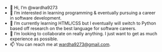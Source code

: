- 👋 Hi, I’m @wardha9273
- 👀 I’m interested in learning programming & eventually pursuing a career in software development.
- 🌱 I’m currently learning HTML/CSS but I eventually will switch to Python based off research on the best language for software careers.
- 💞️ I’m looking to collaborate on really anything. I just want to get as much experience as possible.
- 📫 You can reach me at wardha9273@gmail.com.

<!---
wardha9273/wardha9273 is a ✨ special ✨ repository because its `README.md` (this file) appears on your GitHub profile.
You can click the Preview link to take a look at your changes.
--->
